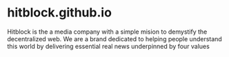 # hitblock.github.io
Hitblock is the a media company with a simple mision to demystify the decentralized web. We are a brand dedicated to helping people understand this world by delivering essential real news underpinned by four values
